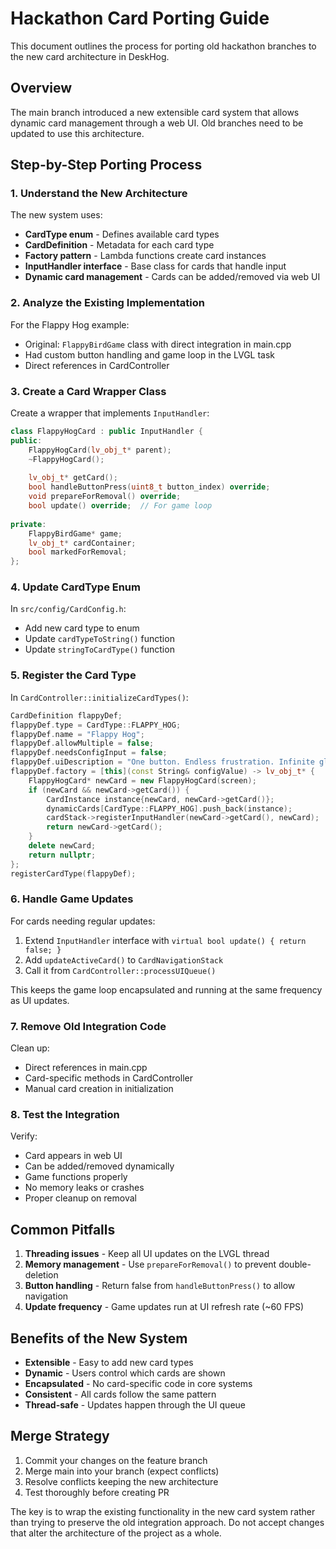# Hackathon Card Porting Guide

This document outlines the process for porting old hackathon branches to the new card architecture in DeskHog.

## Overview

The main branch introduced a new extensible card system that allows dynamic card management through a web UI. Old branches need to be updated to use this architecture.

## Step-by-Step Porting Process

### 1. Understand the New Architecture

The new system uses:
- **CardType enum** - Defines available card types
- **CardDefinition** - Metadata for each card type
- **Factory pattern** - Lambda functions create card instances
- **InputHandler interface** - Base class for cards that handle input
- **Dynamic card management** - Cards can be added/removed via web UI

### 2. Analyze the Existing Implementation

For the Flappy Hog example:
- Original: `FlappyBirdGame` class with direct integration in main.cpp
- Had custom button handling and game loop in the LVGL task
- Direct references in CardController

### 3. Create a Card Wrapper Class

Create a wrapper that implements `InputHandler`:

```cpp
class FlappyHogCard : public InputHandler {
public:
    FlappyHogCard(lv_obj_t* parent);
    ~FlappyHogCard();
    
    lv_obj_t* getCard();
    bool handleButtonPress(uint8_t button_index) override;
    void prepareForRemoval() override;
    bool update() override;  // For game loop
    
private:
    FlappyBirdGame* game;
    lv_obj_t* cardContainer;
    bool markedForRemoval;
};
```

### 4. Update CardType Enum

In `src/config/CardConfig.h`:
- Add new card type to enum
- Update `cardTypeToString()` function
- Update `stringToCardType()` function

### 5. Register the Card Type

In `CardController::initializeCardTypes()`:
```cpp
CardDefinition flappyDef;
flappyDef.type = CardType::FLAPPY_HOG;
flappyDef.name = "Flappy Hog";
flappyDef.allowMultiple = false;
flappyDef.needsConfigInput = false;
flappyDef.uiDescription = "One button. Endless frustration. Infinite glory.";
flappyDef.factory = [this](const String& configValue) -> lv_obj_t* {
    FlappyHogCard* newCard = new FlappyHogCard(screen);
    if (newCard && newCard->getCard()) {
        CardInstance instance{newCard, newCard->getCard()};
        dynamicCards[CardType::FLAPPY_HOG].push_back(instance);
        cardStack->registerInputHandler(newCard->getCard(), newCard);
        return newCard->getCard();
    }
    delete newCard;
    return nullptr;
};
registerCardType(flappyDef);
```

### 6. Handle Game Updates

For cards needing regular updates:
1. Extend `InputHandler` interface with `virtual bool update() { return false; }`
2. Add `updateActiveCard()` to `CardNavigationStack`
3. Call it from `CardController::processUIQueue()`

This keeps the game loop encapsulated and running at the same frequency as UI updates.

### 7. Remove Old Integration Code

Clean up:
- Direct references in main.cpp
- Card-specific methods in CardController
- Manual card creation in initialization

### 8. Test the Integration

Verify:
- Card appears in web UI
- Can be added/removed dynamically
- Game functions properly
- No memory leaks or crashes
- Proper cleanup on removal

## Common Pitfalls

1. **Threading issues** - Keep all UI updates on the LVGL thread
2. **Memory management** - Use `prepareForRemoval()` to prevent double-deletion
3. **Button handling** - Return false from `handleButtonPress()` to allow navigation
4. **Update frequency** - Game updates run at UI refresh rate (~60 FPS)

## Benefits of the New System

- **Extensible** - Easy to add new card types
- **Dynamic** - Users control which cards are shown
- **Encapsulated** - No card-specific code in core systems
- **Consistent** - All cards follow the same pattern
- **Thread-safe** - Updates happen through the UI queue

## Merge Strategy

1. Commit your changes on the feature branch
2. Merge main into your branch (expect conflicts)
3. Resolve conflicts keeping the new architecture
4. Test thoroughly before creating PR

The key is to wrap the existing functionality in the new card system rather than trying to preserve the old integration approach. Do not accept changes that alter the architecture of the project as a whole.